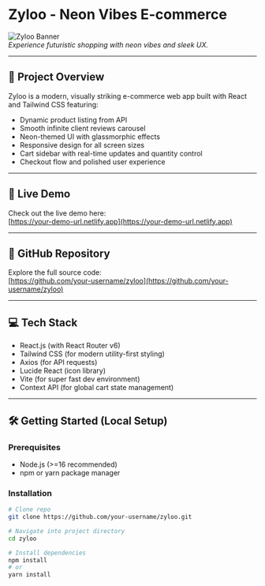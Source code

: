 # Zyloo - Neon Vibes E-commerce

![Zyloo Banner](https://your-image-link-here.com/banner.png)  
_Experience futuristic shopping with neon vibes and sleek UX._

---

## 🚀 Project Overview

Zyloo is a modern, visually striking e-commerce web app built with React and Tailwind CSS featuring:

- Dynamic product listing from API
- Smooth infinite client reviews carousel
- Neon-themed UI with glassmorphic effects
- Responsive design for all screen sizes
- Cart sidebar with real-time updates and quantity control
- Checkout flow and polished user experience

---

## 🎯 Live Demo

Check out the live demo here:  
[https://your-demo-url.netlify.app](https://your-demo-url.netlify.app)

---

## 📂 GitHub Repository

Explore the full source code:  
[https://github.com/your-username/zyloo](https://github.com/your-username/zyloo)

---

## 💻 Tech Stack

- React.js (with React Router v6)
- Tailwind CSS (for modern utility-first styling)
- Axios (for API requests)
- Lucide React (icon library)
- Vite (for super fast dev environment)
- Context API (for global cart state management)

---

## 🛠️ Getting Started (Local Setup)

### Prerequisites

- Node.js (>=16 recommended)
- npm or yarn package manager

### Installation

```bash
# Clone repo
git clone https://github.com/your-username/zyloo.git

# Navigate into project directory
cd zyloo

# Install dependencies
npm install
# or
yarn install
```
